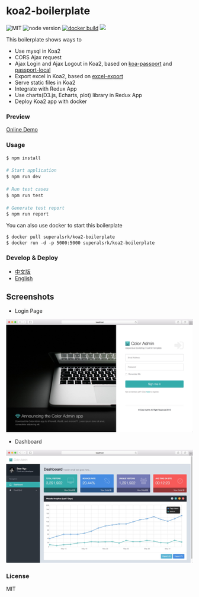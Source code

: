 koa2-boilerplate
====

![MIT](https://img.shields.io/npm/l/express.svg) ![node version](https://img.shields.io/badge/node-v6.3.0-green.svg) [![docker build](https://img.shields.io/docker/automated/superalsrk/koa2-boilerplate.svg)](https://hub.docker.com/r/superalsrk/koa2-boilerplate/builds/) [![](https://images.microbadger.com/badges/image/superalsrk/koa2-boilerplate.svg)](https://microbadger.com/images/superalsrk/koa2-boilerplate "Get your own image badge on microbadger.com")

This boilerplate shows ways to 

+ Use mysql in Koa2
+ CORS Ajax request
+ Ajax Login and Ajax Logout in Koa2, based on [koa-passport](https://github.com/rkusa/koa-passport) and [passport-local](https://github.com/jaredhanson/passport-local)
+ Export excel in Koa2, based on [excel-export](https://github.com/functionscope/Node-Excel-Export)
+ Serve static files in Koa2
+ Integrate with Redux App
+ Use charts(D3.js, Echarts, plot) library in Redux App
+ Deploy Koa2 app with docker

### Preview

[Online Demo](http://koa2-boilerplate.tarax.cn)

### Usage

```bash
$ npm install 

# Start application
$ npm run dev

# Run test cases
$ npm run test

# Generate test report
$ npm run report
```

You can also use docker to start this boilerplate

```
$ docker pull superalsrk/koa2-boilerplate
$ docker run -d -p 5000:5000 superalsrk/koa2-boilerplate
```

### Develop & Deploy

+ [中文版](https://github.com/superalsrk/koa2-boilerplate/wiki/develop-and-deploy.md)
+ [English](https://github.com/superalsrk/koa2-boilerplate/wiki/develop-and-deploy-en.md)

## Screenshots

+ Login Page

![Login Page](./src/public/assets/img/screenshots/koa-2-login-osx.jpeg)

+ Dashboard

![Dashboard](./src/public/assets/img/screenshots/koa-2-dashboard.jpeg)

### License

MIT


 